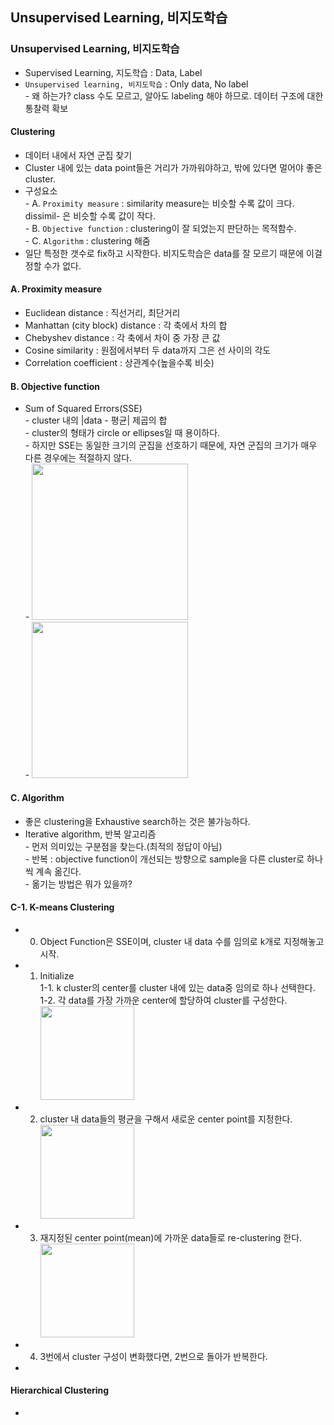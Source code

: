 ## Unsupervised Learning, 비지도학습
### Unsupervised Learning, 비지도학습
- Supervised Learning, 지도학습 : Data, Label
- `Unsupervised learning, 비지도학습` : Only data, No label
<br> - 왜 하는가? class 수도 모르고, 알아도 labeling 해야 하므로. 데이터 구조에 대한 통찰력 확보

#### Clustering
- 데이터 내에서 자연 군집 찾기
- Cluster 내에 있는 data point들은 거리가 가까워야하고, 밖에 있다면 멀어야 좋은 cluster.
- 구성요소
<br> - A. `Proximity measure` : similarity measure는 비슷할 수록 값이 크다. dissimil- 은 비슷할 수록 값이 작다.
<br> - B. `Objective function` : clustering이 잘 되었는지 판단하는 목적함수.
<br> - C. `Algorithm` : clustering 해줌
- 일단 특정한 갯수로 fix하고 시작한다. 비지도학습은 data를 잘 모르기 때문에 이걸 정할 수가 없다.
#### A. Proximity measure
- Euclidean distance : 직선거리, 최단거리
- Manhattan (city block) distance : 각 축에서 차의 합
- Chebyshev distance : 각 축에서 차이 중 가장 큰 값
- Cosine similarity : 원점에서부터 두 data까지 그은 선 사이의 각도
- Correlation coefficient : 상관계수(높을수록 비슷)
#### B. Objective function
- Sum of Squared Errors(SSE)
<br> - cluster 내의 |data - 평균| 제곱의 합
<br> - cluster의 형태가 circle or ellipses일 때 용이하다.
<br> - 하지만 SSE는 동일한 크기의 군집을 선호하기 때문에, 자연 군집의 크기가 매우 다른 경우에는 적절하지 않다.
<br> - <img width="250" src="https://user-images.githubusercontent.com/89369520/142587203-39c282e4-fe7c-4474-8898-6a36890a28b1.png">
<br> - <img width="250" src="https://user-images.githubusercontent.com/89369520/142587323-26d457ee-7dff-4f7d-ab7c-24a24753a572.png">
#### C. Algorithm
- 좋은 clustering을 Exhaustive search하는 것은 불가능하다.
- Iterative algorithm, 반복 알고리즘
<br> - 먼저 의미있는 구분점을 찾는다.(최적의 정답이 아님)
<br> - 반복 : objective function이 개선되는 방향으로 sample을 다른 cluster로 하나씩 계속 옮긴다.
<br> - 옮기는 방법은 뭐가 있을까?
#### C-1. K-means Clustering
- 0. Object Function은 SSE이며, cluster 내 data 수를 임의로 k개로 지정해놓고 시작.
- 1. Initialize
<br> 1-1. k cluster의 center를 cluster 내에 있는 data중 임의로 하나 선택한다.
<br> 1-2. 각 data를 가장 가까운 center에 할당하여 cluster를 구성한다.
<br> <img width="150" src="https://user-images.githubusercontent.com/89369520/142590137-4bad5345-3595-474b-8dfd-9c9e3dc7ca86.png">
- 2. cluster 내 data들의 평균을 구해서 새로운 center point를 지정한다.
<br> <img width="150" src="https://user-images.githubusercontent.com/89369520/142590209-14264f19-b585-4118-8725-281cb777c8e4.png">
- 3. 재지정된 center point(mean)에 가까운 data들로 re-clustering 한다.
<br> <img width="150" src="https://user-images.githubusercontent.com/89369520/142590231-7d9b9bcb-bbb1-4e55-943e-372780a748d0.png">
- 4. 3번에서 cluster 구성이 변화했다면, 2번으로 돌아가 반복한다.
- 
#### Hierarchical Clustering
- 


